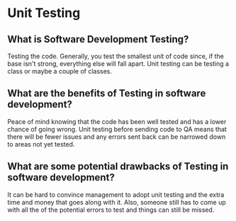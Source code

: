 # Unit Testing
## What is Software Development Testing?
Testing the code. Generally, you test the smallest unit of code since, if the base isn't strong, everything else will fall apart. Unit testing can be testing a class or maybe a couple of classes.
## What are the benefits of Testing in software development?
Peace of mind knowing that the code has been well tested and has a lower chance of going wrong. Unit testing before sending code to QA means that there will be fewer issues and any errors sent back can be narrowed down to areas not yet tested.

## What are some potential drawbacks of Testing in software development?
It can be hard to convince management to adopt unit testing and the extra time and money that goes along with it. Also, someone still has to come up with all the of the potential errors to test and things can still be missed.